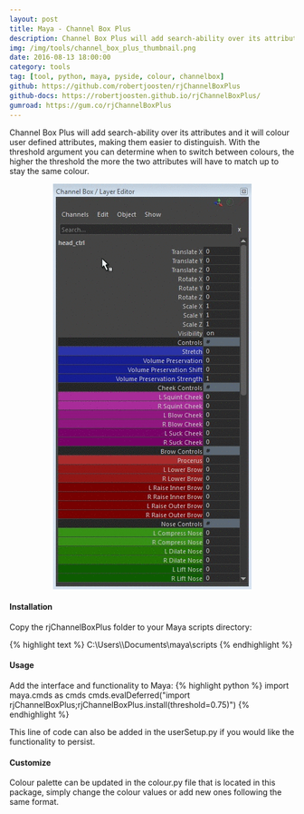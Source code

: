 ```yaml
---
layout: post
title: Maya - Channel Box Plus
description: Channel Box Plus will add search-ability over its attributes and it will colour user defined attributes.
img: /img/tools/channel_box_plus_thumbnail.png
date: 2016-08-13 18:00:00
category: tools
tag: [tool, python, maya, pyside, colour, channelbox]
github: https://github.com/robertjoosten/rjChannelBoxPlus
github-docs: https://robertjoosten.github.io/rjChannelBoxPlus/
gumroad: https://gum.co/rjChannelBoxPlus
---
```

<p class="justify">Channel Box Plus will add search-ability over its attributes and it will colour user defined attributes, making them easier to distinguish. With the threshold argument you can determine when to switch between colours, the higher the threshold the more the two attributes will have to match up to stay the same colour.</p>

<p align="center"><img src="/img/tools/channel_box_plus_usage.gif"/></p>

<h4>Installation</h4> 
<p class="justify">Copy the rjChannelBoxPlus folder to your Maya scripts directory: </p>
{% highlight text %}
C:\Users\<USER>\Documents\maya\scripts
{% endhighlight %}

<h4>Usage</h4> 
Add the interface and functionality to Maya:
{% highlight python %}
import maya.cmds as cmds 
cmds.evalDeferred("import rjChannelBoxPlus;rjChannelBoxPlus.install(threshold=0.75)")
{% endhighlight %}
<p class="justify">This line of code can also be added in the userSetup.py if you would like the functionality to persist. </p>

<h4>Customize</h4> 
<p class="justify">Colour palette can be updated in the colour.py file that is located in this package, simply change the colour values or add new ones following the same format.</p>

